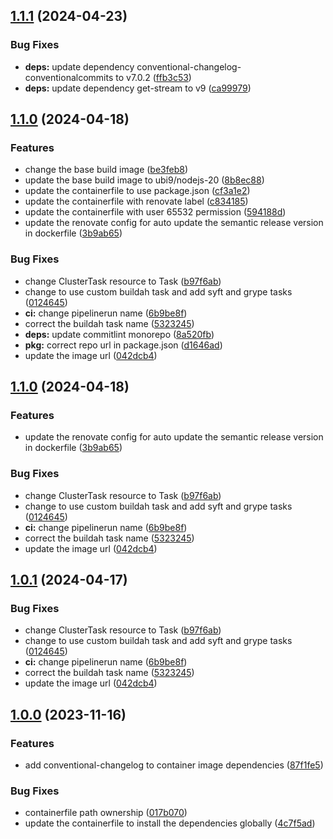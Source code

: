 ## [1.1.1](https://github.com/StinkyBenji/semantic-release-image/compare/v1.1.0...v1.1.1) (2024-04-23)


### Bug Fixes

* **deps:** update dependency conventional-changelog-conventionalcommits to v7.0.2 ([ffb3c53](https://github.com/StinkyBenji/semantic-release-image/commit/ffb3c537fb82fbd964bd014acbfd70007cd4ff22))
* **deps:** update dependency get-stream to v9 ([ca99979](https://github.com/StinkyBenji/semantic-release-image/commit/ca999794be99cae1e1e1658b87dea6748dcb247b))

## [1.1.0](https://github.com/StinkyBenji/semantic-release-image/compare/v1.0.0...v1.1.0) (2024-04-18)


### Features

* change the base build image ([be3feb8](https://github.com/StinkyBenji/semantic-release-image/commit/be3feb8ea3a7b6cb3032b06dd2e5ed6c0e958a58))
* update the base build image to ubi9/nodejs-20 ([8b8ec88](https://github.com/StinkyBenji/semantic-release-image/commit/8b8ec88cf34a7a19476d6dd808aa715a890bedc6))
* update the containerfile to use package.json ([cf3a1e2](https://github.com/StinkyBenji/semantic-release-image/commit/cf3a1e2d2ecef0faff6768e985ac6b4bbc6df63c))
* update the containerfile with renovate label ([c834185](https://github.com/StinkyBenji/semantic-release-image/commit/c8341850b0baff77560d36f932bd034783df7e60))
* update the containerfile with user 65532 permission ([594188d](https://github.com/StinkyBenji/semantic-release-image/commit/594188d3dbdaedd815f933e1590f76703cc83441))
* update the renovate config for auto update the semantic release version in dockerfile ([3b9ab65](https://github.com/StinkyBenji/semantic-release-image/commit/3b9ab654f685ed04bcb9a9753bd8153eeaf118d4))


### Bug Fixes

* change ClusterTask resource to Task ([b97f6ab](https://github.com/StinkyBenji/semantic-release-image/commit/b97f6ab7823aefc399e42cbfe3e85aef9bd02948))
* change to use custom buildah task and add syft and grype tasks ([0124645](https://github.com/StinkyBenji/semantic-release-image/commit/01246451fa86d2be79a498a483007d83df687d32))
* **ci:** change pipelinerun name ([6b9be8f](https://github.com/StinkyBenji/semantic-release-image/commit/6b9be8f68694cea49c6e5d2ec01f68072141b4d1))
* correct the buildah task name ([5323245](https://github.com/StinkyBenji/semantic-release-image/commit/5323245a2728a6e17c251aef2da3b7b3695d9d46))
* **deps:** update commitlint monorepo ([8a520fb](https://github.com/StinkyBenji/semantic-release-image/commit/8a520fb18efe4acb7c88c169003868c21b290501))
* **pkg:** correct repo url in package.json ([d1646ad](https://github.com/StinkyBenji/semantic-release-image/commit/d1646adf8b72159dac883da6e2d12c960aa0c779))
* update the image url ([042dcb4](https://github.com/StinkyBenji/semantic-release-image/commit/042dcb4df65b0290812172c55bf549944b0fe0e3))

## [1.1.0](https://github.com/StinkyBenji/semantic-release-image/compare/v1.0.0...v1.1.0) (2024-04-18)


### Features

* update the renovate config for auto update the semantic release version in dockerfile ([3b9ab65](https://github.com/StinkyBenji/semantic-release-image/commit/3b9ab654f685ed04bcb9a9753bd8153eeaf118d4))


### Bug Fixes

* change ClusterTask resource to Task ([b97f6ab](https://github.com/StinkyBenji/semantic-release-image/commit/b97f6ab7823aefc399e42cbfe3e85aef9bd02948))
* change to use custom buildah task and add syft and grype tasks ([0124645](https://github.com/StinkyBenji/semantic-release-image/commit/01246451fa86d2be79a498a483007d83df687d32))
* **ci:** change pipelinerun name ([6b9be8f](https://github.com/StinkyBenji/semantic-release-image/commit/6b9be8f68694cea49c6e5d2ec01f68072141b4d1))
* correct the buildah task name ([5323245](https://github.com/StinkyBenji/semantic-release-image/commit/5323245a2728a6e17c251aef2da3b7b3695d9d46))
* update the image url ([042dcb4](https://github.com/StinkyBenji/semantic-release-image/commit/042dcb4df65b0290812172c55bf549944b0fe0e3))

## [1.0.1](https://github.com/StinkyBenji/semantic-release-image/compare/v1.0.0...v1.0.1) (2024-04-17)


### Bug Fixes

* change ClusterTask resource to Task ([b97f6ab](https://github.com/StinkyBenji/semantic-release-image/commit/b97f6ab7823aefc399e42cbfe3e85aef9bd02948))
* change to use custom buildah task and add syft and grype tasks ([0124645](https://github.com/StinkyBenji/semantic-release-image/commit/01246451fa86d2be79a498a483007d83df687d32))
* **ci:** change pipelinerun name ([6b9be8f](https://github.com/StinkyBenji/semantic-release-image/commit/6b9be8f68694cea49c6e5d2ec01f68072141b4d1))
* correct the buildah task name ([5323245](https://github.com/StinkyBenji/semantic-release-image/commit/5323245a2728a6e17c251aef2da3b7b3695d9d46))
* update the image url ([042dcb4](https://github.com/StinkyBenji/semantic-release-image/commit/042dcb4df65b0290812172c55bf549944b0fe0e3))

## [1.0.0](https://github.com/StinkyBenji/semantic-release-image/compare/v0.0.0...v1.0.0) (2023-11-16)


### Features

* add conventional-changelog to container image  dependencies ([87f1fe5](https://github.com/StinkyBenji/semantic-release-image/commit/87f1fe5532b15de72b1627c96c2c9ce119dad82b))


### Bug Fixes

* containerfile path ownership ([017b070](https://github.com/StinkyBenji/semantic-release-image/commit/017b0707df5e014f61949fdf3e3bd21f389a8e1f))
* update the containerfile to install the dependencies globally ([4c7f5ad](https://github.com/StinkyBenji/semantic-release-image/commit/4c7f5ad4a2a02f5e0867c53fe563717fde107427))
